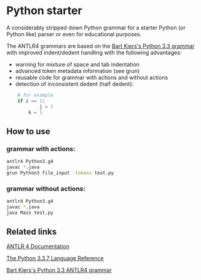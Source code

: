 # Python starter &nbsp; 

A considerably stripped down Python grammar for a starter Python (or Python like) parser or even for educational purposes. 

The ANTLR4 grammars are based on the [Bart Kiers's Python 3.3 grammar](https://github.com/bkiers/python3-parser) with improved indent/dedent handling with the following advantages:
-  warning for mixture of space and tab indentation
-  advanced token metadata information (see grun)
-  reusable code for grammar with actions and without actions
-  detection of inconsistent dedent (half dedent):
```python
    # for example
    if i == 1:
            j = 1
        k = 1
```

## How to use
### grammar with actions:
```bash
antlr4 Python3.g4
javac *.java
grun Python3 file_input -tokens test.py
```

### grammar without actions:
```bash
antlr4 Python3.g4
javac *.java
java Main test.py
```

## Related links

[ANTLR 4 Documentation](https://github.com/antlr/antlr4/blob/4.7.2/doc/index.md)

[The Python 3.3.7 Language Reference](https://docs.python.org/3.3/reference/grammar.html)

[Bart Kiers's Python 3.3 ANTLR4 grammar](https://github.com/bkiers/python3-parser)


